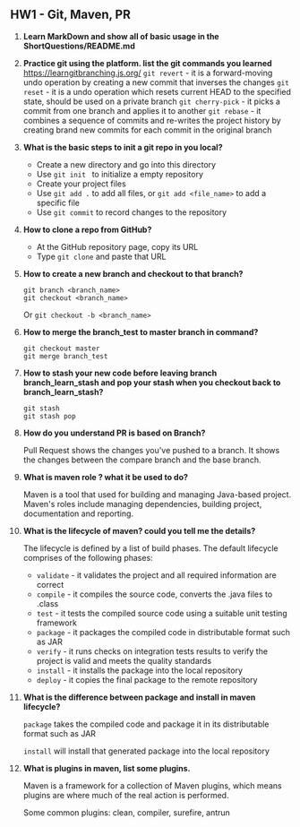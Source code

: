 ## HW1 - Git, Maven, PR

1. **Learn MarkDown and show all of basic usage in the ShortQuestions/README.md**

2.  **Practice git using the platform. list the git commands you learned** https://learngitbranching.js.org/
    ```git revert``` - it is a forward-moving undo operation by creating a new commit that inverses the changes
    ```git reset``` - it is a undo operation which resets current HEAD to the specified state, should be used on a private branch
    ```git cherry-pick``` - it picks a commit from one branch and applies it to another
    ```git rebase``` - it combines a sequence of commits and re-writes the project history by creating brand new commits for each commit in the original branch

3. **What is the basic steps to init a git repo in you local?**
   - Create a new directory and go into this directory
   - Use ```git init ``` to initialize a empty repository
   - Create your project files
   - Use ```git add .``` to add all files, or ```git add <file_name>``` to add a specific file
   - Use ```git commit``` to record changes to the repository

4. **How to clone a repo from GitHub?**
   - At the GitHub repository page, copy its URL
   - Type ```git clone``` and paste that URL   

5. **How to create a new branch and checkout to that branch?**

   ```
   git branch <branch_name> 
   git checkout <branch_name>
   ```

   Or ```git checkout -b <branch_name>```

6. **How to merge the branch_test to master branch in command?**

   ```
   git checkout master
   git merge branch_test
   ```

7. **How to stash your new code before leaving branch branch_learn_stash and pop your stash when you checkout back to branch_learn_stash?**

   ```
   git stash
   git stash pop
   ```

8. **How do you understand PR is based on Branch?**

   Pull Request shows the changes you've pushed to a branch. It shows the changes between the compare branch and the base branch. 

9. **What is maven role ? what it be used to do?**

   Maven is a tool that used for building and managing Java-based project. Maven's roles include managing dependencies, building project, documentation and reporting.

10. **What is the lifecycle of maven? could you tell me the details?**

    The lifecycle is defined by a list of build phases. The default lifecycle comprises of the following phases:

    - ```validate``` - it validates the project and all required information are correct
    - ```compile``` - it compiles the source code, converts the .java files to .class
    - ```test``` - it tests the compiled source code using a suitable unit testing framework
    - ```package``` - it packages the compiled code in distributable format such as JAR
    - ```verify``` - it runs checks on integration tests results to verify the project is valid and meets the quality standards
    - ```install``` - it installs the package into the local repository
    - ```deploy``` - it copies the final package to the remote repository

11. **What is the difference between package and install in maven lifecycle?**

    ```package``` takes the compiled code and package it in its distributable format such as JAR

    ```install``` will install that generated package into the local repository

12. **What is plugins in maven, list some plugins.**

    Maven is a framework for a collection of Maven plugins, which means plugins are where much of the real action is performed. 

    Some common plugins: clean, compiler, surefire, antrun
